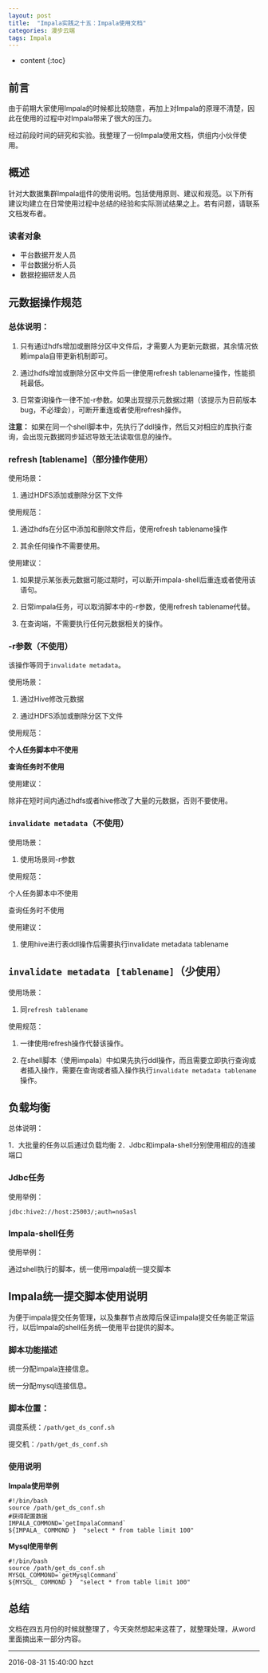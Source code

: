 ```yaml
---
layout: post
title:  "Impala实践之十五：Impala使用文档"
categories: 漫步云端
tags: Impala
---
```


* content
{:toc}

## 前言

由于前期大家使用Impala的时候都比较随意，再加上对Impala的原理不清楚，因此在使用的过程中对Impala带来了很大的压力。

经过前段时间的研究和实验。我整理了一份Impala使用文档，供组内小伙伴使用。




## 概述

针对大数据集群Impala组件的使用说明。包括使用原则、建议和规范。以下所有建议均建立在日常使用过程中总结的经验和实际测试结果之上。若有问题，请联系文档发布者。

### 读者对象

- 平台数据开发人员
- 平台数据分析人员
- 数据挖掘研发人员

## 元数据操作规范

### 总体说明：

1. 只有通过hdfs增加或删除分区中文件后，才需要人为更新元数据，其余情况依赖impala自带更新机制即可。

2. 通过hdfs增加或删除分区中文件后一律使用refresh tablename操作，性能损耗最低。

3. 日常查询操作一律不加-r参数。如果出现提示元数据过期（该提示为目前版本bug，不必理会），可断开重连或者使用refresh操作。

**注意：** 如果在同一个shell脚本中，先执行了ddl操作，然后又对相应的库执行查询，会出现元数据同步延迟导致无法读取信息的操作。


###	refresh [tablename]（部分操作使用）

使用场景：

1. 通过HDFS添加或删除分区下文件

使用规范：

1. 通过hdfs在分区中添加和删除文件后，使用refresh tablename操作

2. 其余任何操作不需要使用。

使用建议：

1. 如果提示某张表元数据可能过期时，可以断开impala-shell后重连或者使用该语句。

2. 日常impala任务，可以取消脚本中的-r参数，使用refresh tablename代替。

3. 在查询端，不需要执行任何元数据相关的操作。

### -r参数（不使用）

该操作等同于`invalidate metadata`。

使用场景：

1. 通过Hive修改元数据

2. 通过HDFS添加或删除分区下文件

使用规范：

**个人任务脚本中不使用**

**查询任务时不使用**

使用建议：

除非在短时间内通过hdfs或者hive修改了大量的元数据，否则不要使用。


### `invalidate metadata`（不使用）

使用场景：

1. 使用场景同-r参数

使用规范：

个人任务脚本中不使用

查询任务时不使用

使用建议：

1. 使用hive进行表ddl操作后需要执行invalidate metadata tablename


## `invalidate metadata [tablename]`（少使用）

使用场景：

1. 同`refresh tablename`

使用规范：

1. 一律使用refresh操作代替该操作。

2. 在shell脚本（使用impala）中如果先执行ddl操作，而且需要立即执行查询或者插入操作，需要在查询或者插入操作执行`invalidate metadata tablename`操作。

## 负载均衡

总体说明：

1．大批量的任务以后通过负载均衡
2．Jdbc和impala-shell分别使用相应的连接端口

### Jdbc任务

使用举例：

`jdbc:hive2://host:25003/;auth=noSasl`


### Impala-shell任务


使用举例：

通过shell执行的脚本，统一使用impala统一提交脚本

## Impala统一提交脚本使用说明

为便于impala提交任务管理，以及集群节点故障后保证impala提交任务能正常运行，以后Impala的shell任务统一使用平台提供的脚本。

### 脚本功能描述

统一分配impala连接信息。

统一分配mysql连接信息。

### 脚本位置：

调度系统：`/path/get_ds_conf.sh`

提交机：`/path/get_ds_conf.sh`

### 使用说明

**Impala使用举例**

```
#!/bin/bash
source /path/get_ds_conf.sh
#获得配置数据
IMPALA_COMMOND=`getImpalaCommand`
${IMPALA_ COMMOND }  "select * from table limit 100"
```

**Mysql使用举例**

```
#!/bin/bash
source /path/get_ds_conf.sh
MYSQL_COMMOND=`getMysqlCommand`
${MYSQL_ COMMOND }  "select * from table limit 100"
```

## 总结

文档在四五月份的时候就整理了，今天突然想起来这茬了，就整理处理，从word里面摘出来一部分内容。


***
2016-08-31 15:40:00 hzct
